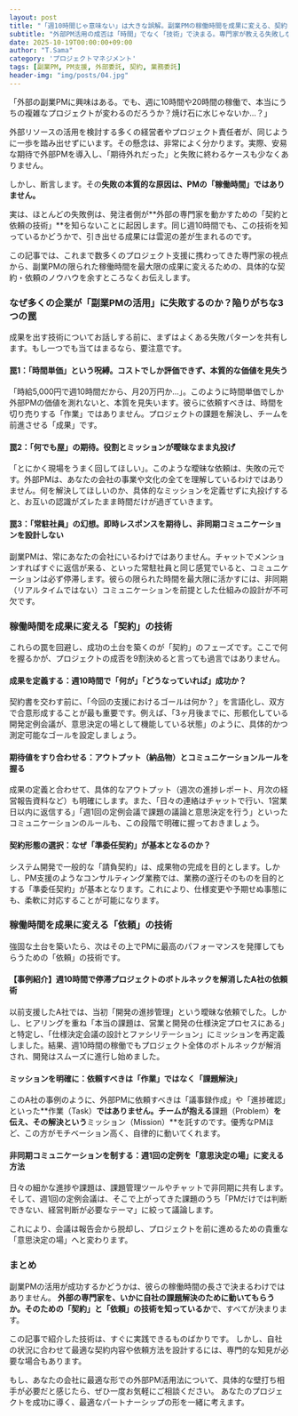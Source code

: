 ```yaml
---
layout: post
title: "「週10時間じゃ意味ない」は大きな誤解。副業PMの稼働時間を成果に変える、契約と依頼の全技術"
subtitle: "外部PM活用の成否は「時間」でなく「技術」で決まる。専門家が教える失敗しない発注のすべて"
date: 2025-10-19T00:00:00+09:00
author: "T.Sama"
category: 'プロジェクトマネジメント'
tags: [副業PM, PM支援, 外部委託, 契約, 業務委託]
header-img: "img/posts/04.jpg"
---
```


「外部の副業PMに興味はある。でも、週に10時間や20時間の稼働で、本当にうちの複雑なプロジェクトが変わるのだろうか？焼け石に水じゃないか…？」

外部リソースの活用を検討する多くの経営者やプロジェクト責任者が、同じように一歩を踏み出せずにいます。その懸念は、非常によく分かります。実際、安易な期待で外部PMを導入し、「期待外れだった」と失敗に終わるケースも少なくありません。

しかし、断言します。その**失敗の本質的な原因は、PMの「稼働時間」ではありません。**

実は、ほとんどの失敗例は、発注者側が**外部の専門家を動かすための「契約と依頼の技術」**を知らないことに起因します。同じ週10時間でも、この技術を知っているかどうかで、引き出せる成果には雲泥の差が生まれるのです。

この記事では、これまで数多くのプロジェクト支援に携わってきた専門家の視点から、副業PMの限られた稼働時間を最大限の成果に変えるための、具体的な契約・依頼のノウハウを余すところなくお伝えします。

<!-- more -->

### なぜ多くの企業が「副業PMの活用」に失敗するのか？陥りがちな3つの罠

成果を出す技術についてお話しする前に、まずはよくある失敗パターンを共有します。もし一つでも当てはまるなら、要注意です。

#### 罠1：「時間単価」という呪縛。コストでしか評価できず、本質的な価値を見失う
「時給5,000円で週10時間だから、月20万円か…」。このように時間単価でしか外部PMの価値を測れないと、本質を見失います。彼らに依頼すべきは、時間を切り売りする「作業」ではありません。プロジェクトの課題を解決し、チームを前進させる「成果」です。

#### 罠2：「何でも屋」の期待。役割とミッションが曖昧なまま丸投げ
「とにかく現場をうまく回してほしい」。このような曖昧な依頼は、失敗の元です。外部PMは、あなたの会社の事業や文化の全てを理解しているわけではありません。何を解決してほしいのか、具体的なミッションを定義せずに丸投げすると、お互いの認識がズレたまま時間だけが過ぎていきます。

#### 罠3：「常駐社員」の幻想。即時レスポンスを期待し、非同期コミュニケーションを設計しない
副業PMは、常にあなたの会社にいるわけではありません。チャットでメンションすればすぐに返信が来る、といった常駐社員と同じ感覚でいると、コミュニケーションは必ず停滞します。彼らの限られた時間を最大限に活かすには、非同期（リアルタイムではない）コミュニケーションを前提とした仕組みの設計が不可欠です。

### 稼働時間を成果に変える「契約」の技術

これらの罠を回避し、成功の土台を築くのが「契約」のフェーズです。ここで何を握るかが、プロジェクトの成否を9割決めると言っても過言ではありません。

#### 成果を定義する：週10時間で「何が」「どうなっていれば」成功か？
契約書を交わす前に、「今回の支援におけるゴールは何か？」を言語化し、双方で合意形成することが最も重要です。例えば、「3ヶ月後までに、形骸化している開発定例会議が、意思決定の場として機能している状態」のように、具体的かつ測定可能なゴールを設定しましょう。

#### 期待値をすり合わせる：アウトプット（納品物）とコミュニケーションルールを握る
成果の定義と合わせて、具体的なアウトプット（週次の進捗レポート、月次の経営報告資料など）も明確にします。また、「日々の連絡はチャットで行い、1営業日以内に返信する」「週1回の定例会議で課題の議論と意思決定を行う」といったコミュニケーションのルールも、この段階で明確に握っておきましょう。

#### 契約形態の選択：なぜ「準委任契約」が基本となるのか？
システム開発で一般的な「請負契約」は、成果物の完成を目的とします。しかし、PM支援のようなコンサルティング業務では、業務の遂行そのものを目的とする「準委任契約」が基本となります。これにより、仕様変更や予期せぬ事態にも、柔軟に対応することが可能になります。

### 稼働時間を成果に変える「依頼」の技術

強固な土台を築いたら、次はその上でPMに最高のパフォーマンスを発揮してもらうための「依頼」の技術です。

#### 【事例紹介】週10時間で停滞プロジェクトのボトルネックを解消したA社の依頼術
以前支援したA社では、当初「開発の進捗管理」という曖昧な依頼でした。しかし、ヒアリングを重ね「本当の課題は、営業と開発の仕様決定プロセスにある」と特定し、「仕様決定会議の設計とファシリテーション」にミッションを再定義しました。結果、週10時間の稼働でもプロジェクト全体のボトルネックが解消され、開発はスムーズに進行し始めました。

#### ミッションを明確に：依頼すべきは「作業」ではなく「課題解決」
このA社の事例のように、外部PMに依頼すべきは「議事録作成」や「進捗確認」といった**作業（Task）**ではありません。チームが抱える**課題（Problem）**を伝え、その解決という**ミッション（Mission）**を託すのです。優秀なPMほど、この方がモチベーション高く、自律的に動いてくれます。

#### 非同期コミュニケーションを制する：週1回の定例を「意思決定の場」に変える方法
日々の細かな進捗や課題は、課題管理ツールやチャットで非同期に共有します。
そして、週1回の定例会議は、そこで上がってきた課題のうち「PMだけでは判断できない、経営判断が必要なテーマ」に絞って議論します。

これにより、会議は報告会から脱却し、プロジェクトを前に進めるための貴重な「意思決定の場」へと変わります。

### まとめ

副業PMの活用が成功するかどうかは、彼らの稼働時間の長さで決まるわけではありません。
**外部の専門家を、いかに自社の課題解決のために動いてもらうか。そのための「契約」と「依頼」の技術を知っているか**で、すべてが決まります。

この記事で紹介した技術は、すぐに実践できるものばかりです。
しかし、自社の状況に合わせて最適な契約内容や依頼方法を設計するには、専門的な知見が必要な場合もあります。

もし、あなたの会社に最適な形での外部PM活用法について、具体的な壁打ち相手が必要だと感じたら、ぜひ一度お気軽にご相談ください。
あなたのプロジェクトを成功に導く、最適なパートナーシップの形を一緒に考えます。
